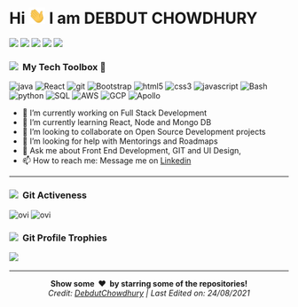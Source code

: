  
 # Hi <img src="https://raw.githubusercontent.com/ABSphreak/ABSphreak/master/gifs/Hi.gif" width="30px"> I am DEBDUT CHOWDHURY
<!--  [Portfolio] -->
[<img height="30" src="https://img.shields.io/badge/linkedin-blue.svg?&style=for-the-badge&logo=linkedin&logoColor=white" />][LinkedIn]
[<img height="30" src="https://img.shields.io/badge/GitHub-100000?style=for-the-badge&logo=github&logoColor=white" />][Github]
[<img height="30" src="https://img.shields.io/badge/-Hackerrank-2EC866?style=for-the-badge&logo=HackerRank&logoColor=white" />][Hackerrank]
[<img height="30" src="https://img.shields.io/badge/Gmail-D14836?style=for-the-badge&logo=gmail&logoColor=white" />][Gmail]
<img height="30" src="https://komarev.com/ghpvc/?username=DebdutChowdhury&color=blueviolet" />

<!-- ![alt text](Cover.jpg)-->

### <img src="https://media.giphy.com/media/iY8CRBdQXODJSCERIr/giphy.gif" width="30px">&nbsp; My Tech Toolbox 🧰


<p align="left">
<img src="https://www.vectorlogo.zone/logos/java/java-ar21.svg" alt="java" height="50"/>
<img src="https://www.vectorlogo.zone/logos/reactjs/reactjs-ar21.svg" alt="React" height="50"/>
<img src="https://www.vectorlogo.zone/logos/git-scm/git-scm-ar21.svg" alt="git" height="50"/>
<img src="https://www.vectorlogo.zone/logos/getbootstrap/getbootstrap-ar21.svg" alt="Bootstrap" height="50"/>
<img src="https://www.vectorlogo.zone/logos/w3_html5/w3_html5-ar21.svg" alt="html5" height="50"/>
<img src="https://www.vectorlogo.zone/logos/netlifyapp_watercss/netlifyapp_watercss-ar21.svg" alt="css3" height="50"/>
<img src="https://www.vectorlogo.zone/logos/javascript/javascript-ar21.svg" alt="javascript" height="40"/></code> 
<img src="https://www.vectorlogo.zone/logos/gnu_bash/gnu_bash-ar21.svg" alt="Bash" height="50"/>
<!-- <img src="https://www.vectorlogo.zone/logos/figma/figma-ar21.svg" alt="Figma" height="50"/> -->
<img src="https://www.vectorlogo.zone/logos/python/python-ar21.svg" alt="python" height="50"/>
<img src="https://www.vectorlogo.zone/logos/mysql/mysql-ar21.svg" alt="SQL" height="50"/>
<img src="https://www.vectorlogo.zone/logos/amazon_aws/amazon_aws-ar21.svg" alt="AWS" height="50"/>
<img src="https://www.vectorlogo.zone/logos/google_cloud/google_cloud-ar21.svg" alt="GCP" height="50"/>
<img src="https://www.vectorlogo.zone/logos/apollographql/apollographql-ar21.svg" alt="Apollo" height="50"/>
<!--<code><img src="https://www.vectorlogo.zone/logos/java/java-ar21.svg" alt="java" height="50"/>-->
</p>

 
- 🔭 I’m currently working on Full Stack Development
- 🌱 I’m currently learning React, Node and Mongo DB
- 👯 I’m looking to collaborate on Open Source Development projects
- 🤔 I’m looking for help with Mentorings and Roadmaps
- 💬 Ask me about Front End Development, GIT and UI Design, 
- 📫 How to reach me: Message me on [Linkedin][Linkedin]
<!--- ⚡ Fun fact: ...-->

---

### <img src="https://media.giphy.com/media/iY8CRBdQXODJSCERIr/giphy.gif" width="30px">&nbsp; Git Activeness

<p><img align="left" src="https://github-readme-stats.vercel.app/api/top-langs?username=DebdutChowdhury&show_icons=true&locale=en&layout=compact&theme=chartreuse-dark" alt="ovi" /></p>
<p>&nbsp;<img src="https://github-readme-stats.vercel.app/api?username=DebdutChowdhury&show_icons=true&locale=en&theme=chartreuse-dark" alt="ovi" width="410" /></p>


 
### <img src="https://media.giphy.com/media/iY8CRBdQXODJSCERIr/giphy.gif" width="30px">&nbsp; Git Profile Trophies
<img src="https://github-profile-trophy.vercel.app/?username=DebdutChowdhury&theme=flat&no-bg=true" />
 
 
<!--  ### <img src="https://media.giphy.com/media/iY8CRBdQXODJSCERIr/giphy.gif" width="30px">&nbsp; Latest Projects
 - [Login Registration system by Angular](https://github.com/SwarnadeepGhosh/Login-Page-Angular) -- [Live link](https://login-swarna.web.app/)
 - [TODO list using Angular](https://github.com/SwarnadeepGhosh/Todo-List-Angular) -- [Live link](https://swarnadeepghosh.github.io/todo/)
 - [COVID19 Data Analysis](https://github.com/SwarnadeepGhosh/COVID19-Data-Analysis)
 - [Technology-Blog using basic HTML,CSS](https://github.com/SwarnadeepGhosh/Technology-Blog) -- [Live link](https://swarnadeepghosh.github.io/Technology-Blog)
 - [DVD Rental SQL Project](https://github.com/SwarnadeepGhosh/DVD-Rental-SQL-Project)
 - [Weather Forecast by Python and MetaWeather API](https://github.com/SwarnadeepGhosh/Python-Small-Projects/blob/master/weather_forecast_by_MetaWeather_API.py) -->

---
[Twitter]: https://twitter.com/ChowdhuryDebdut
<!-- [Portfolio]: https://swarnadeepghosh.github.io -->
[gmail]: mailto:debdut.chowdhury.official@gmail.com
[Linkedin]: https://www.linkedin.com/in/debdut-chowdhury-111a54166/
<!-- [Medium]: https://medium.com/@Swarnadeep -->
[Facebook]: https://www.facebook.com/debdut.chowdhury.14
[Hackerrank]: https://www.hackerrank.com/debdut_chowdhur1
[Github]: https://github.com/DebdutChowdhury


<div align="center">
<b>Show some &nbsp;❤️&nbsp; by starring some of the repositories!</b><br>
 <i>Credit: <a href="https://github.com/DebdutChowdhury">DebdutChowdhury</a> | Last Edited on: 24/08/2021</i>
 </div>
<!-- 📊 📈 🎴 💬 ❤ 🐕 
![Quote](https://github-readme-quotes.herokuapp.com/quote?theme=highcontrast&animation=grow_out_in&layout=default&font=Redressed)
 ![Visitor Count](https://profile-counter.glitch.me/{SwarnadeepGhosh}/count.svg)
<br /> -->

